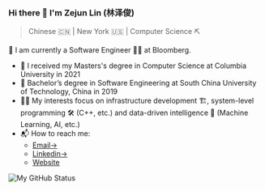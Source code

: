 ### Hi there 👋 I'm Zejun Lin (林泽俊)
> Chinese 🇨🇳 | New York 🇺🇸 | Computer Science ⛏

🌱 I am currently a Software Engineer 🧑‍💻 at Bloomberg.

* 💸 I received my Masters's degree in Computer Science at Columbia University in 2021
* 📝 Bachelor’s degree in Software Engineering at South China University of Technology, China in 2019
* 🧑‍🎨 My interests focus on infrastructure development 🏗, system-level programming 🛠 (C++, etc.) and data-driven intelligence 📱 (Machine Learning, AI, etc.)
* 📬 How to reach me:
  * [Email->](http://gdzejlin@gmail.com)
  * [Linkedin->](https://www.linkedin.com/in/zejlin)
  * [Website](https://crysple.github.io/about/)
  
  
![My GitHub Status](https://github-readme-stats.vercel.app/api?username=crysple&show_icons=true)
